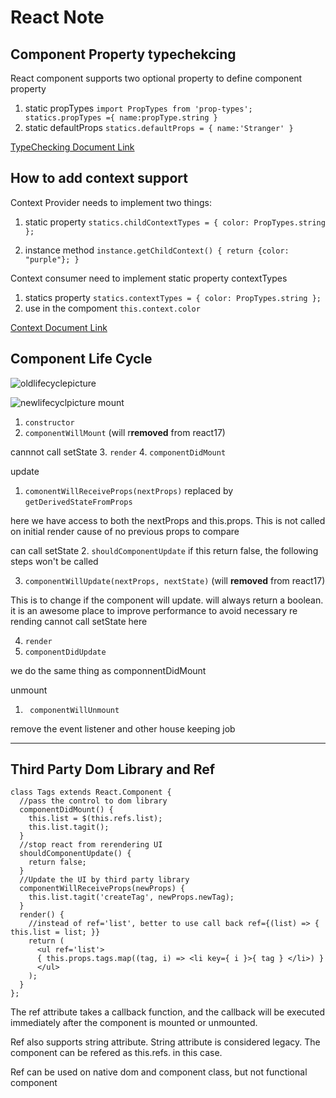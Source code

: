 # React Note

## Component Property typechekcing 
React component supports two optional property to define component property
1. static propTypes
`import PropTypes from 'prop-types';
statics.propTypes ={
    name:propType.string
}`
2. static defaultProps
`statics.defaultProps = {
    name:'Stranger'
}`

[TypeChecking Document Link](https://facebook.github.io/react/docs/typechecking-with-proptypes.html)
## How to add context support
Context Provider needs to implement two things:
1. static property 
`statics.childContextTypes = {
  color: PropTypes.string
};`

2. instance method 
`instance.getChildContext() {
    return {color: "purple"};
  }`

Context consumer need to implement static property contextTypes
1. statics property
 `statics.contextTypes = {
  color: PropTypes.string
};`
2. use in the compoment
`this.context.color`

[Context Document Link](https://facebook.github.io/react/docs/typechecking-with-proptypes.html)

## Component Life Cycle

![oldlifecyclepicture](https://cdn-images-1.medium.com/max/1600/1*k2gH2PzBBmKB9Ov5qrPoqw.png)

![newlifecyclpicture](https://cdn-images-1.medium.com/max/1600/1*4OYhCjUQQtK0tR0SDeA9GA.jpeg)
mount
1. `constructor`
2. `componentWillMount` (will r**removed** from react17)

cannnot call setState 
3. `render`
4. `componentDidMount`

update
1. `comonentWillReceiveProps(nextProps)` replaced by `getDerivedStateFromProps`

here we have access to both the nextProps and this.props. This is not called on initial render cause of no previous props to compare

can call setState
2. `shouldComponentUpdate`
  if this return false, the following steps won't be called

3. `componentWillUpdate(nextProps, nextState)` (will **removed** from react17)

This is to change if the component will update. will always return a boolean. it is an awesome place to improve performance to avoid necessary re rending
  cannot call setState here

4. `render`
5. `componentDidUpdate`

we do the same thing as componnentDidMount

unmount

1. ` componentWillUnmount`

remove the event listener and other house keeping job


---
## Third Party Dom Library and Ref

    class Tags extends React.Component {
      //pass the control to dom library
      componentDidMount() {
        this.list = $(this.refs.list);
        this.list.tagit();
      }
      //stop react from rerendering UI
      shouldComponentUpdate() {
        return false;
      }
      //Update the UI by third party library
      componentWillReceiveProps(newProps) {
        this.list.tagit('createTag', newProps.newTag);
      }
      render() {
        //instead of ref='list', better to use call back ref={(list) => { this.list = list; }}
        return (
          <ul ref='list'>
          { this.props.tags.map((tag, i) => <li key={ i }>{ tag } </li>) }
          </ul>
        );
      }
    };

The ref attribute takes a callback function, and the callback will be executed immediately after the component is mounted or unmounted.

Ref also supports string attribute. String attribute is considered legacy. The component can be refered  as this.refs.<stringname> in this case.

Ref can be used on native dom and component class, but not functional component
